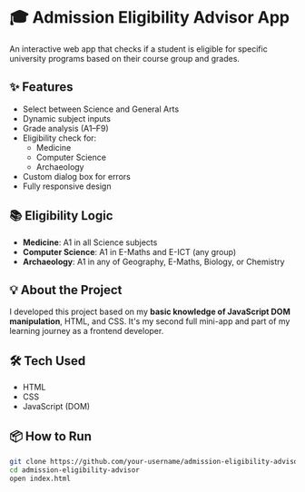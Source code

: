 # 🎓 Admission Eligibility Advisor App

An interactive web app that checks if a student is eligible for specific university programs based on their course group and grades.

## ✨ Features

- Select between Science and General Arts
- Dynamic subject inputs
- Grade analysis (A1–F9)
- Eligibility check for:
  - Medicine
  - Computer Science
  - Archaeology
- Custom dialog box for errors
- Fully responsive design

## 📚 Eligibility Logic

- **Medicine**: A1 in all Science subjects  
- **Computer Science**: A1 in E-Maths and E-ICT (any group)  
- **Archaeology**: A1 in any of Geography, E-Maths, Biology, or Chemistry  

## 💡 About the Project

I developed this project based on my **basic knowledge of JavaScript DOM manipulation**, HTML, and CSS. It's my second full mini-app and part of my learning journey as a frontend developer.

## 🛠 Tech Used

- HTML
- CSS
- JavaScript (DOM)

## 📦 How to Run

```bash
git clone https://github.com/your-username/admission-eligibility-advisor.git
cd admission-eligibility-advisor
open index.html
